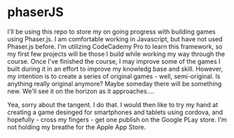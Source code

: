 # phaserJS

I'll be using this repo to store my on going progress with building games using Phaser.js. I am comfortable working in Javascript, but have not used Phaser.js before. I'm utilizing CodeCademy Pro to learn this framework, so my first few projects will be those I build while working my way through the course. Once I've finished the course, I may improve some of the games I built during it in an effort to improve my knowledg base and skill. However, my intention is to create a series of original games - well, semi-original. Is anything really original anymore? Maybe someday there will be something new. We'll see it on the horizon as it approaches.... 

Yea, sorry about the tangent. I do that. I would then like to try my hand at creating a game desinged for smartphones and tablets using cordova, and hopefully - cross my fingers - get one publish on the Google PLay store. I'm not holding my breathe for the Apple App Store.